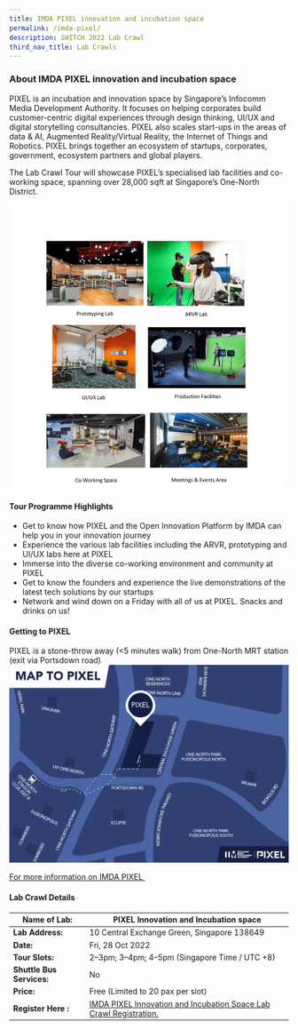 ```yaml
---
title: IMDA PIXEL innovation and incubation space
permalink: /imda-pixel/
description: SWITCH 2022 Lab Crawl
third_nav_title: Lab Crawls
---
```

### **About IMDA PIXEL innovation and incubation space** 
PIXEL is an incubation and innovation space by Singapore’s Infocomm Media Development Authority. It focuses on helping corporates build customer-centric digital experiences through design thinking, UI/UX and digital storytelling consultancies. PIXEL also scales start-ups in the areas of data & AI, Augmented Reality/Virtual Reality, the Internet of Things and Robotics. PIXEL brings together an ecosystem of startups, corporates, government, ecosystem partners and global players.

The Lab Crawl Tour will showcase PIXEL’s specialised lab facilities and co-working space, spanning over 28,000 sqft at Singapore’s One-North District.

![IMDA Lab Crawl SWITCH 2022](/images/IMDA.jpg)

#### **Tour Programme Highlights**
* Get to know how PIXEL and the Open Innovation Platform by IMDA can help you in your innovation journey
* Experience the various lab facilities including the ARVR, prototyping and UI/UX labs here at PIXEL
* Immerse into the diverse co-working environment and community at PIXEL
* Get to know the founders and experience the live demonstrations of the latest tech solutions by our startups
* Network and wind down on a Friday with all of us at PIXEL. Snacks and drinks on us!

#### **Getting to PIXEL**
PIXEL is a stone-throw away (<5 minutes walk) from One-North MRT station (exit via Portsdown road)
![Pixel Map Lab Crawl SWITCH 2022](/images/PIXEL%20Map.png)

[For more information on IMDA PIXEL ](https://impixel.imda.gov.sg/)
 
#### **Lab Crawl Details**

| **Name of Lab:** | PIXEL Innovation and Incubation space |
| -------- | -------- |
| **Lab Address:** |10 Central Exchange Green, Singapore 138649|
|**Date:** | Fri, 28 Oct 2022 |
|**Tour Slots:** | 2–3pm; 3–4pm; 4–5pm (Singapore Time / UTC +8) |
|**Shuttle Bus Services:** | No |
|**Price:** | Free (Limited to 20 pax per slot) |
|**Register Here :** | [ IMDA PIXEL Innovation and Incubation Space Lab Crawl Registration.](https://docs.google.com/forms/d/e/1FAIpQLScvTWTyAv4sRQdCxpSIlvtzoW4DDRfxArzc9Yi2BBAxGEe63Q/viewform) |